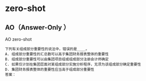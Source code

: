 # zero-shot

## AO（Answer-Only ）

AO zero-shot

	下列有关组成部分重要性的说法中，错误的是____。
	A. 组成部分重要性的汇总数可以高于集团财务报表整体的重要性
	B. 组成部分重要性可以由集团项目组或组成部分注册会计师确定
	C. 如果仅计划在集团层面对某组成部分实施分析程序，无须为该组成部分确定重要性
	D. 集团财务报表整体的重要性应当高于组成部分重要性
	答案：
